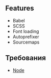 
## Features
- Babel
- SCSS
- Font loading
- Autoprefixer
- Sourcemaps

## Требования
- [Node](https://nodejs.org/)

